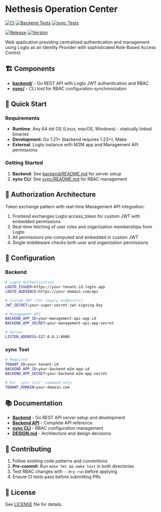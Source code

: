 # Nethesis Operation Center

[![CI](https://img.shields.io/github/actions/workflow/status/NethServer/my/ci.yml?style=for-the-badge&label=CI)](https://github.com/NethServer/my/actions/workflows/ci.yml)
[![Backend Tests](https://img.shields.io/github/actions/workflow/status/NethServer/my/ci.yml?job=backend-tests&label=Backend%20Tests&style=for-the-badge)](https://github.com/NethServer/my/actions/workflows/ci.yml)
[![sync Tests](https://img.shields.io/github/actions/workflow/status/NethServer/my/ci.yml?job=sync-tests&label=sync%20Tests&style=for-the-badge)](https://github.com/NethServer/my/actions/workflows/ci.yml)

[![Release](https://img.shields.io/github/actions/workflow/status/NethServer/my/release.yml?style=for-the-badge&label=Release)](https://github.com/NethServer/my/actions/workflows/release.yml)
[![Version](https://img.shields.io/github/v/release/NethServer/my?style=for-the-badge&color=3a3c3f&label=Version)](https://github.com/NethServer/my/releases)

Web application providing centralized authentication and management using Logto as an Identity Provider with sophisticated Role-Based Access Control.

## 🏗️ Components

- **[backend/](./backend/)** - Go REST API with Logto JWT authentication and RBAC
- **[sync/](./sync/)** - CLI tool for RBAC configuration synchronization

## 🚀 Quick Start

### Requirements
- **Runtime**: Any 64-bit OS (Linux, macOS, Windows) - statically linked binaries
- **Development**: Go 1.21+ (backend requires 1.23+), Make
- **External**: Logto instance with M2M app and Management API permissions

### Getting Started
1. **Backend**: See [backend/README.md](./backend/README.md) for server setup
2. **sync CLI**: See [sync/README.md](./sync/README.md) for RBAC management

## 🔐 Authorization Architecture

Token exchange pattern with real-time Management API integration:

1. Frontend exchanges Logto access_token for custom JWT with embedded permissions
2. Real-time fetching of user roles and organization memberships from Logto
3. All permissions pre-computed and embedded in custom JWT
4. Single middleware checks both user and organization permissions

## 📝 Configuration

### Backend
```bash
# Logto Authentication
LOGTO_ISSUER=https://your-tenant-id.logto.app
LOGTO_AUDIENCE=https://your-domain.com/api

# Custom JWT (for legacy endpoints)
JWT_SECRET=your-super-secret-jwt-signing-key

# Management API
BACKEND_APP_ID=your-management-api-app-id
BACKEND_APP_SECRET=your-management-api-app-secret

# Server
LISTEN_ADDRESS=127.0.0.1:8080
```

### sync Tool
```bash
# Required
TENANT_ID=your-tenant-id
BACKEND_APP_ID=your-backend-m2m-app-id
BACKEND_APP_SECRET=your-backend-m2m-app-secret

# For 'sync init' command only
TENANT_DOMAIN=your-domain.com
```

## 📚 Documentation

- **[Backend](./backend/README.md)** - Go REST API server setup and development
- **[Backend API](./backend/API.md)** - Complete API reference
- **[sync CLI](./sync/README.md)** - RBAC configuration management
- **[DESIGN.md](./DESIGN.md)** - Architecture and design decisions

## 🤝 Contributing

1. Follow existing code patterns and conventions
2. **Pre-commit**: Run `make fmt && make test` in both directories
3. Test RBAC changes with `--dry-run` before applying
4. Ensure CI tests pass before submitting PRs

## 📄 License

See [LICENSE](./LICENSE) file for details.
